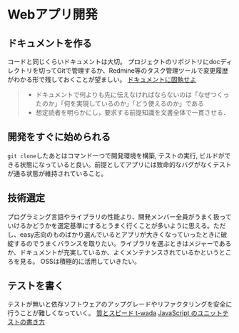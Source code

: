 # Webアプリ開発

## ドキュメントを作る

コードと同じくらいドキュメントは大切。
プロジェクトのリポジトリにdocディレクトリを切ってGitで管理するか、Redmine等のタスク管理ツールで変更履歴がわかる形で残しておくことが望ましい。
[ドキュメントに固執せよ](https://gfngfn.github.io/ja/posts/2022-06-18-be-a-documentation-geek/)

> -   ドキュメントで何よりも先に伝えなければならないのは「なぜつくったのか」「何を実現しているのか」「どう使えるのか」である
> -   想定読者を明らかにし，要求する前提知識を文書全体で一貫させる．

## 開発をすぐに始められる

`git clone`したあとはコマンド一つで開発環境を構築, テストの実行, ビルドができる状態になっていると良い。前提としてアプリには致命的なバグがなくテストが通る状態が維持されていること。

## 技術選定

プログラミング言語やライブラリの性能より、開発メンバー全員がうまく扱っていけるかどうかを選定基準にするとうまく行くことが多いように思える。ただし、easy志向のものばかり選んでいるとアプリが大きくなっていったときに破綻するのでうまくバランスを取りたい。ライブラリを選ぶときはメジャーであるか、ドキュメントが充実しているか、よくメンテナンスされているかというところを見る。
OSSは積極的に活用していきたい。

## テストを書く

テストが無いと依存ソフトウェアのアップグレードやリファクタリングを安全に行うことが難しくなっていく。
[質とスピード t-wada](https://speakerdeck.com/twada/quality-and-speed-2020-autumn-edition)
[JavaScript のユニットテストの書き方](https://zenn.dev/mizchi/articles/my-test-policy)
